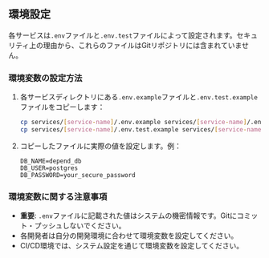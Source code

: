 ## 環境設定

各サービスは`.env`ファイルと`.env.test`ファイルによって設定されます。セキュリティ上の理由から、これらのファイルはGitリポジトリには含まれていません。

### 環境変数の設定方法

1. 各サービスディレクトリにある`.env.example`ファイルと`.env.test.example`ファイルをコピーします：
   ```bash
   cp services/[service-name]/.env.example services/[service-name]/.env
   cp services/[service-name]/.env.test.example services/[service-name]/.env.test
   ```

2. コピーしたファイルに実際の値を設定します。例：
   ```
   DB_NAME=depend_db
   DB_USER=postgres
   DB_PASSWORD=your_secure_password
   ```

### 環境変数に関する注意事項

- **重要**: `.env`ファイルに記載された値はシステムの機密情報です。Gitにコミット・プッシュしないでください。
- 各開発者は自分の開発環境に合わせて環境変数を設定してください。
- CI/CD環境では、システム設定を通じて環境変数を設定してください。 